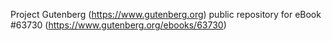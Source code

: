 Project Gutenberg (https://www.gutenberg.org) public repository for
eBook #63730 (https://www.gutenberg.org/ebooks/63730)
